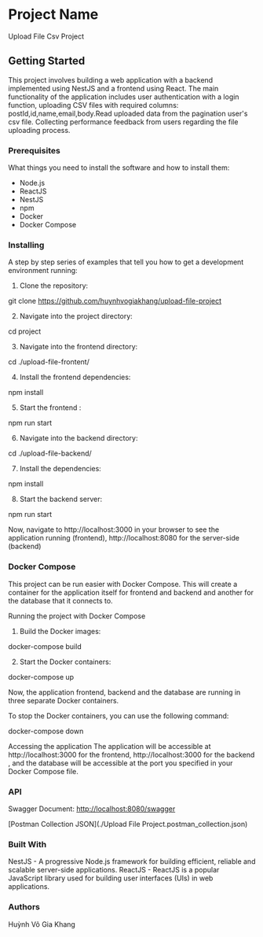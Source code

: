 # Project Name
Upload File Csv Project

## Getting Started

This project involves building a web application with a backend implemented using NestJS and a frontend using React. The main functionality of the application includes user authentication with a login function, uploading CSV files with required columns: postId,id,name,email,body.Read uploaded data from the pagination user's csv file. Collecting performance feedback from users regarding the file uploading process.

### Prerequisites

What things you need to install the software and how to install them:

- Node.js
- ReactJS
- NestJS
- npm
- Docker
- Docker Compose

### Installing

A step by step series of examples that tell you how to get a development environment running:

1. Clone the repository:

git clone https://github.com/huynhvogiakhang/upload-file-project

2. Navigate into the project directory:

cd project

3. Navigate into the frontend directory:

cd ./upload-file-frontent/

4. Install the frontend dependencies:

npm install

5. Start the frontend :

npm run start 

6. Navigate into the backend directory:

cd ./upload-file-backend/

7. Install the dependencies:

npm install

8. Start the backend server:

npm run start


Now, navigate to http://localhost:3000 in your browser to see the application running (frontend), http://localhost:8080 for the server-side (backend)

###  Docker Compose

This project can be run easier with Docker Compose. This will create a container for the application itself for frontend and backend and another for the database that it connects to.

Running the project with Docker Compose

1. Build the Docker images:

docker-compose build

2. Start the Docker containers:

docker-compose up


Now, the application frontend, backend and the database are running in three separate Docker containers.

To stop the Docker containers, you can use the following command:

docker-compose down

Accessing the application
The application will be accessible at http://localhost:3000 for the frontend, http://localhost:3000 for the backend , and the database will be accessible at the port you specified in your Docker Compose file.

### API

Swagger Document: [http://localhost:8080/swagger](http://localhost:8080/swagger)

[Postman Collection JSON](./Upload File Project.postman_collection.json)

### Built With
NestJS - A progressive Node.js framework for building efficient, reliable and scalable server-side applications.
ReactJS - ReactJS is a popular JavaScript library used for building user interfaces (UIs) in web applications.

### Authors
Huỳnh Võ Gia Khang






